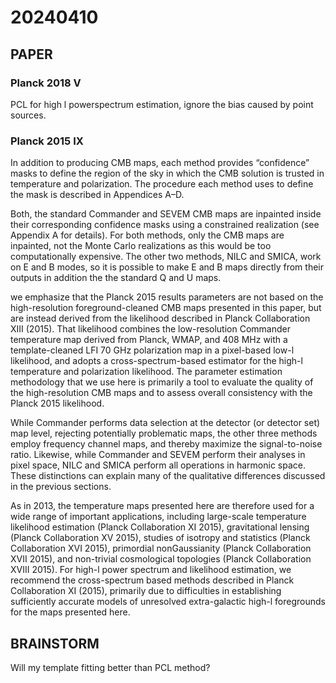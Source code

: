 
# 20240410

## PAPER
### Planck 2018 V
PCL for high l powerspectrum estimation, ignore the bias caused by point sources.

### Planck 2015 IX
In addition to producing CMB maps, each method provides “confidence” masks to define the region of the sky in which the CMB solution is trusted in temperature and polarization. The procedure each method uses to define the mask is described in Appendices A–D.

Both, the standard Commander and SEVEM CMB maps are inpainted inside their corresponding confidence masks using a constrained realization (see Appendix A for details). For both methods, only the CMB maps are inpainted, not the Monte Carlo realizations as this would be too computationally expensive. The other two methods, NILC and SMICA, work on E and B modes, so it is possible to make E and B maps directly from their outputs in addition the the standard Q and U maps.

we emphasize that the Planck 2015 results parameters are not based on the high-resolution foreground-cleaned CMB maps presented in this paper, but are instead derived from the likelihood described in Planck Collaboration XIII (2015). That likelihood combines the low-resolution Commander temperature map derived from Planck, WMAP, and 408 MHz with a template-cleaned LFI 70 GHz polarization map in a pixel-based low-l likelihood, and adopts a cross-spectrum-based estimator for the high-l temperature and polarization likelihood. The parameter estimation methodology that we use here is primarily a tool to evaluate the quality of the high-resolution CMB maps and to assess overall consistency with the Planck 2015 likelihood.

While Commander performs data selection at the detector (or detector set) map level, rejecting potentially problematic maps, the other three methods employ frequency channel maps, and thereby maximize the signal-to-noise ratio. Likewise, while Commander and SEVEM perform their analyses in pixel space, NILC and SMICA perform all operations in harmonic space. These distinctions can explain many of the qualitative differences discussed in the previous sections.

As in 2013, the temperature maps presented here are therefore used for a wide range of important applications, including large-scale temperature likelihood estimation (Planck Collaboration XI 2015), gravitational lensing (Planck Collaboration XV 2015), studies of isotropy and statistics (Planck Collaboration XVI 2015), primordial nonGaussianity (Planck Collaboration XVII 2015), and non-trivial cosmological topologies (Planck Collaboration XVIII 2015). For high-l power spectrum and likelihood estimation, we recommend the cross-spectrum based methods described in Planck Collaboration XI (2015), primarily due to difficulties in establishing sufficiently accurate models of unresolved extra-galactic high-l foregrounds for the maps presented here.




## BRAINSTORM
Will my template fitting better than PCL method?